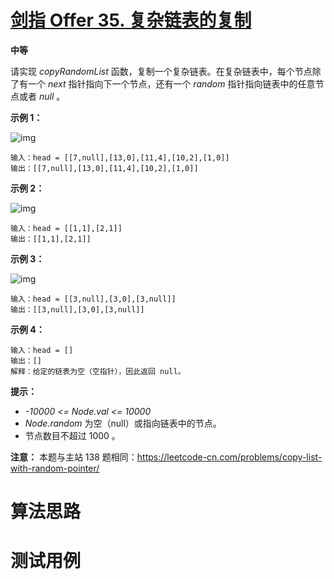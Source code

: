 # [剑指 Offer 35. 复杂链表的复制][cnTitle]

**中等**

请实现  *copyRandomList*  函数，复制一个复杂链表。在复杂链表中，每个节点除了有一个  *next*  指针指向下一个节点，还有一个  *random*  指针指向链表中的任意节点或者  *null* 。



**示例 1：** 

![img](https://assets.leetcode-cn.com/aliyun-lc-upload/uploads/2020/01/09/e1.png)

```
输入：head = [[7,null],[13,0],[11,4],[10,2],[1,0]]
输出：[[7,null],[13,0],[11,4],[10,2],[1,0]]

```

**示例 2：** 

![img](https://assets.leetcode-cn.com/aliyun-lc-upload/uploads/2020/01/09/e2.png)

```
输入：head = [[1,1],[2,1]]
输出：[[1,1],[2,1]]

```

**示例 3：** 

![img](https://assets.leetcode-cn.com/aliyun-lc-upload/uploads/2020/01/09/e3.png)

```
输入：head = [[3,null],[3,0],[3,null]]
输出：[[3,null],[3,0],[3,null]]

```

**示例 4：** 

```
输入：head = []
输出：[]
解释：给定的链表为空（空指针），因此返回 null。

```



**提示：** 

-  *-10000 <= Node.val <= 10000*  
-  *Node.random*  为空（null）或指向链表中的节点。 
- 节点数目不超过 1000 。



**注意：** 本题与主站 138 题相同：https://leetcode-cn.com/problems/copy-list-with-random-pointer/






# 算法思路

# 测试用例
```
```

[cnTitle]: https://leetcode-cn.com/problems/fu-za-lian-biao-de-fu-zhi-lcof/
